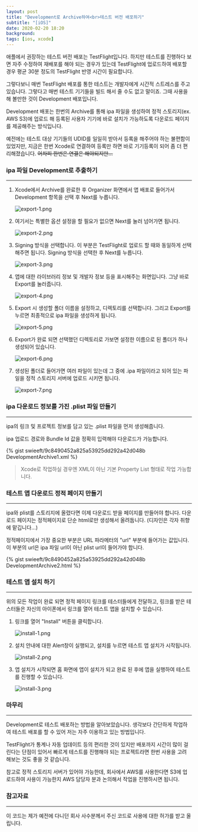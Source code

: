 ```yaml
---
layout: post
title: "Development로 Archive하여<br>테스트 버전 배포하기"
subtitle: "[iOS]"
date: 2020-02-20 18:20
background: 
tags: [ios, xcode]
---
```


애플에서 권장하는 테스트 버전 배포는 TestFlight입니다. 하지만 테스트를 진행하다 보면 자주 수정하여 재배포를 해야 되는 경우가 있는데 TestFlight에 업로드하여 배포할 경우 평균 30분 정도의 TestFlight 반영 시간이 필요합니다.

그렇다보니 매번 TestFlight 배포를 통한 테스트는 개발자에게 시간적 스트레스를 주고 있습니다. 그렇다고 매번 테스트 기기들을 빌드 해서 줄 수도 없고 말이죠. 그때 사용을 해 볼만한 것이 Development 배포입니다.

Development 배포는 한번의 Archive를 통해 ipa 파일을 생성하여 정적 스토리지(ex. AWS S3)에 업로드 해 등록된 사용자 기기에 바로 설치가 가능하도록 다운로드 페이지를 제공해주는 방식입니다.

예전에는 테스트 대상 기기들의 UDID를 일일히 받아서 등록을 해주어야 하는 불편함이 있었지만, 지금은 한번 Xcode로 연결하여 등록만 하면 바로 기기등록이 되어 좀 더 편리해졌습니다. ~~어차피 한번은 연결은 해야되지만...~~

### ipa 파일 Development로 추출하기

---

1. Xcode에서 Archive를 완료한 후 Organizer 화면에서 앱 배포로 들어가서 Development 항목을 선택 후 Next를 누릅니다.

    ![export-1.png](/assets/images/posts/2020-02-20/DevelopmentArchive/export-1.png)

2. 여기서는 특별한 옵션 설정을 할 필요가 없으면 Next를 눌러 넘어가면 됩니다.

    ![export-2.png](/assets/images/posts/2020-02-20/DevelopmentArchive/export-2.png)


3. Signing 방식을 선택합니다. 이 부분은 TestFlight로 업로드 할 때와 동일하게 선택 해주면 됩니다. Signing 방식을 선택한 후 Next를 누릅니다.

    ![export-3.png](/assets/images/posts/2020-02-20/DevelopmentArchive/export-3.png)

4. 앱에 대한 라이브러리 정보 및 개발자 정보 등을 표시해주는 화면입니다. 그냥 바로 Export를 눌러줍니다.

    ![export-4.png](/assets/images/posts/2020-02-20/DevelopmentArchive/export-4.png)

5. Export 시 생성할 폴더 이름을 설정하고,  디렉토리를 선택합니다. 그리고 Export를 누르면 최종적으로 ipa 파일을 생성하게 됩니다.

    ![export-5.png](/assets/images/posts/2020-02-20/DevelopmentArchive/export-5.png)

6. Export가 완료 되면 선택했던 디렉토리로 가보면 설정한 이름으로 된 폴더가 하나 생성되어 있습니다.

    ![export-6.png](/assets/images/posts/2020-02-20/DevelopmentArchive/export-6.png)

7. 생성된 폴더로 들어가면 여러 파일이 있는데 그 중에 .ipa 파일이라고 되어 있는 파일을 정적 스토리지 서버에 업로드 시키면 됩니다.

    ![export-7.png](/assets/images/posts/2020-02-20/DevelopmentArchive/export-7.png)

### ipa 다운로드 정보를 가진 .plist 파일 만들기

---

ipa의 링크 및 프로젝트 정보를 담고 있는 .plist 파일을 먼저 생성해줍니다.

ipa 업로드 경로와 Bundle Id 값을 정확히 입력해야 다운로드가 가능합니다.

<p> {% gist swieeft/9c8490452a825a53925dd292a42d048b DevelopmentArchive1.xml %} </p>

> Xcode로 작업하실 경우엔 XML이 아닌 기본 Property List 형태로 작업 가능합니다.

### 테스트 앱 다운로드 정적 페이지 만들기

---

ipa와 plist를 스토리지에 올렸다면 이제 다운로드 받을 페이지를 만들어야 합니다. 다운로드 페이지는 정적페이지로 단순 html로만 생성해서 올려둡니다. (디자인은 각자 취향에 맡깁니다...)

정적페이지에서 가장 중요한 부분은  URL 파라메터의 "url" 부분에 들어가는 값입니다. 이 부분의 url은 ipa 파일 url이 아닌 plist url이 들어가야 합니다.

<p> {% gist swieeft/9c8490452a825a53925dd292a42d048b DevelopmentArchive2.html %} </p>

### 테스트 앱 설치 하기

---

위의 모든 작업이 완료 되면 정적 페이지 링크를 테스터들에게 전달하고, 링크를 받은 테스터들은 자신의 아이폰에서 링크를 열어 테스트 앱을 설치할 수 있습니다.

1. 링크를 열어 "Install" 버튼을 클릭합니다.

    ![install-1.png](/assets/images/posts/2020-02-20/DevelopmentArchive/install-1.png)

2. 설치 안내에 대한 Alert창이 실행되고, 설치를 누르면 테스트 앱 설치가 시작됩니다.

    ![install-2.png](/assets/images/posts/2020-02-20/DevelopmentArchive/install-2.png)

3. 앱 설치가 시작되면 홈 화면에 앱이 설치가 되고 완료 된 후에 앱을 실행하여 테스트를 진행할 수 있습니다.

    ![install-3.png](/assets/images/posts/2020-02-20/DevelopmentArchive/install-3.png)

### 마무리

---

Development로 테스트 배포하는 방법을 알아보았습니다. 생각보다 간단하게 작업하여 테스트 배포를 할 수 있어 저는 자주 이용하고 있는 방법입니다. 

TestFlight가 통계나 자동 업데이트 등의 편리한 것이 있지만 배포까지 시간이 많이 걸린다는 단점이 있어서 빠르게 테스트를 진행해야 되는 프로젝트라면 한번 사용을 고려 해보는 것도 좋을 것 같습니다.

참고로 정적 스토리지 서버가 있어야 가능한데, 회사에서 AWS를 사용한다면 S3에 업로드하여 사용이 가능한지 AWS 담당자 분과 논의해서 작업을 진행하시면 됩니다.

### 참고자료

---

이 코드는 제가 예전에 다니던 회사 사수분께서 주신 코드로 사용에 대한 허가를 받고 올립니다.
